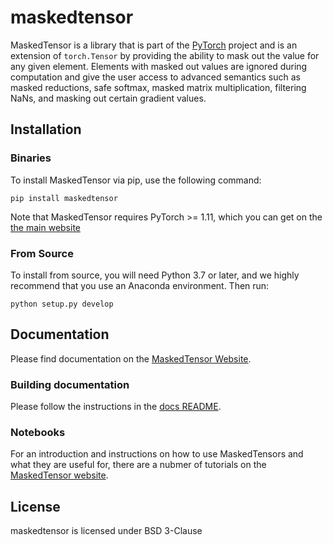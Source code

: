 # maskedtensor

MaskedTensor is a library that is part of the [PyTorch](https://pytorch.org/) project and is an extension of `torch.Tensor` by providing the ability to mask out the value for any given element. Elements with masked out values are ignored during computation and give the user access to advanced semantics such as masked reductions, safe softmax, masked matrix multiplication, filtering NaNs, and masking out certain gradient values.

## Installation

### Binaries

To install MaskedTensor via pip, use the following command:
```
pip install maskedtensor
```

Note that MaskedTensor requires PyTorch >= 1.11, which you can get on the [the main website](https://pytorch.org/get-started/locally/)

### From Source

To install from source, you will need Python 3.7 or later, and we highly recommend that you use an Anaconda environment. Then run:

```
python setup.py develop
```

## Documentation

Please find documentation on the [MaskedTensor Website](https://pytorch.org/maskedtensor/main/index.html).

### Building documentation

Please follow the instructions in the [docs README](https://github.com/pytorch/maskedtensor/tree/main/docs).

### Notebooks

For an introduction and instructions on how to use MaskedTensors and what they are useful for, there are a nubmer of  tutorials on the [MaskedTensor website](https://pytorch.org/maskedtensor/main/index.html).

## License

maskedtensor is licensed under BSD 3-Clause
